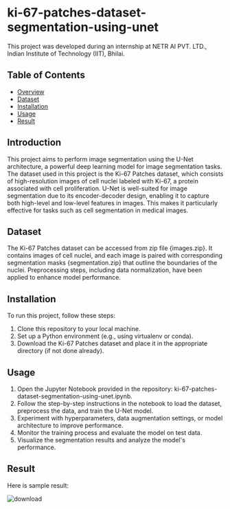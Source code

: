 # ki-67-patches-dataset-segmentation-using-unet

This project was developed during an internship at NETR AI PVT. LTD., Indian Institute of Technology (IIT), Bhilai.

## Table of Contents

- [Overview](#Overview)
- [Dataset](#Dataset)
- [Installation](#installation)
- [Usage](#usage)
- [Result](#result)

## Introduction

This project aims to perform image segmentation using the U-Net architecture, a powerful deep learning model for image segmentation tasks. The dataset used in this project is the Ki-67 Patches dataset, which consists of high-resolution images of cell nuclei labeled with Ki-67, a protein associated with cell proliferation.
U-Net is well-suited for image segmentation due to its encoder-decoder design, enabling it to capture both high-level and low-level features in images. This makes it particularly effective for tasks such as cell segmentation in medical images. 

## Dataset

The Ki-67 Patches dataset can be accessed from zip file {images.zip}. It contains images of cell nuclei, and each image is paired with corresponding segmentation masks {segmentation.zip} that outline the boundaries of the nuclei. Preprocessing steps, including data  normalization, have been applied to enhance model performance.

## Installation

To run this project, follow these steps:

1. Clone this repository to your local machine.
2. Set up a Python environment (e.g., using virtualenv or conda).
3. Download the Ki-67 Patches dataset and place it in the appropriate directory (if not done already).

## Usage

1. Open the Jupyter Notebook provided in the repository: ki-67-patches-dataset-segmentation-using-unet.ipynb.
2. Follow the step-by-step instructions in the notebook to load the dataset, preprocess the data, and train the U-Net model.
3. Experiment with hyperparameters, data augmentation settings, or model architecture to improve performance.
4. Monitor the training process and evaluate the model on test data.
5. Visualize the segmentation results and analyze the model's performance.

## Result

Here is sample result:

![download](https://github.com/SumanBaghel/ki-67-patches-dataset-segmentation-using-unet/assets/89180252/bb159cc0-6c18-40b0-a549-b60192baece9)






